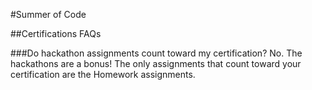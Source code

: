 #Summer of Code

##Certifications FAQs

###Do hackathon assignments count toward my certification?
No. The hackathons are a bonus! The only assignments that count toward your certification are the Homework assignments.
